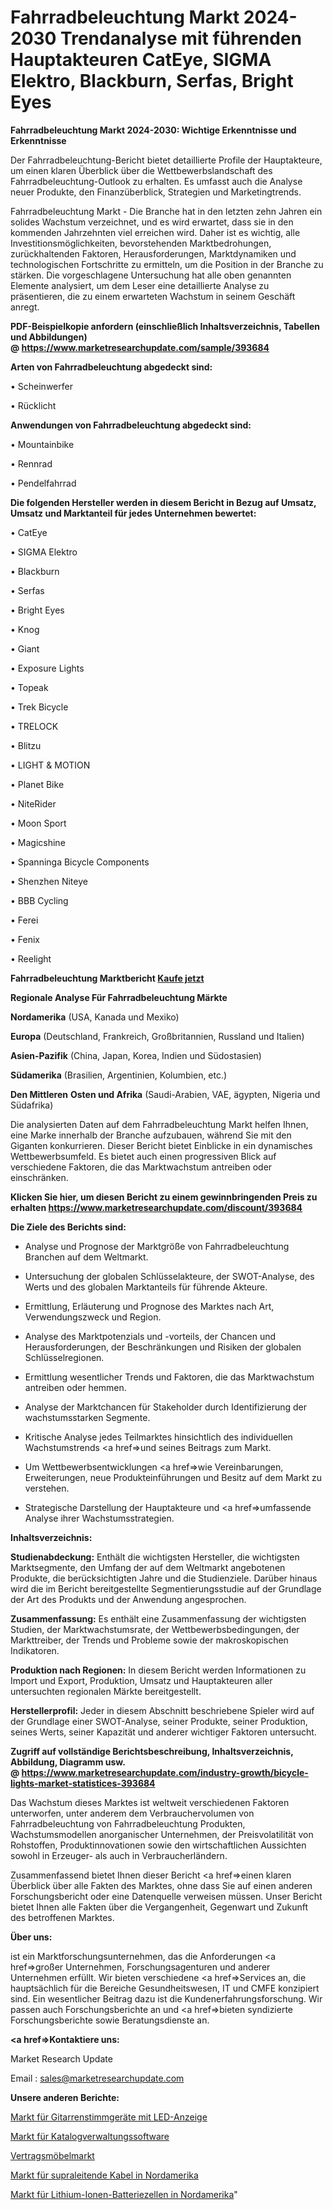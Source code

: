 # Fahrradbeleuchtung Markt 2024-2030 Trendanalyse mit führenden Hauptakteuren CatEye, SIGMA Elektro, Blackburn, Serfas, Bright Eyes

<strong>Fahrradbeleuchtung Markt 2024-2030: Wichtige Erkenntnisse und Erkenntnisse</strong>

Der Fahrradbeleuchtung-Bericht bietet detaillierte Profile der Hauptakteure, um einen klaren Überblick über die Wettbewerbslandschaft des Fahrradbeleuchtung-Outlook zu erhalten. Es umfasst auch die Analyse neuer Produkte, den Finanzüberblick, Strategien und Marketingtrends.

Fahrradbeleuchtung Markt - Die Branche hat in den letzten zehn Jahren ein solides Wachstum verzeichnet, und es wird erwartet, dass sie in den kommenden Jahrzehnten viel erreichen wird. Daher ist es wichtig, alle Investitionsmöglichkeiten, bevorstehenden Marktbedrohungen, zurückhaltenden Faktoren, Herausforderungen, Marktdynamiken und technologischen Fortschritte zu ermitteln, um die Position in der Branche zu stärken. Die vorgeschlagene Untersuchung hat alle oben genannten Elemente analysiert, um dem Leser eine detaillierte Analyse zu präsentieren, die zu einem erwarteten Wachstum in seinem Geschäft anregt.

<strong><b>PDF-Beispielkopie anfordern (einschließlich Inhaltsverzeichnis, Tabellen und Abbildungen) @ </b></strong><strong><a href=https://www.marketresearchupdate.com/sample/393684><strong>https://www.marketresearchupdate.com/sample/393684</u></a></strong></strong>

<strong>Arten von Fahrradbeleuchtung abgedeckt sind:</strong>

• Scheinwerfer

• Rücklicht

<strong>Anwendungen von Fahrradbeleuchtung abgedeckt sind:</strong>

• Mountainbike

• Rennrad

• Pendelfahrrad

<strong>Die folgenden Hersteller werden in diesem Bericht in Bezug auf Umsatz, Umsatz und Marktanteil für jedes Unternehmen bewertet:</strong>

• CatEye

• SIGMA Elektro

• Blackburn

• Serfas

• Bright Eyes

• Knog

• Giant

• Exposure Lights

• Topeak

• Trek Bicycle

• TRELOCK

• Blitzu

• LIGHT & MOTION

• Planet Bike

• NiteRider

• Moon Sport

• Magicshine

• Spanninga Bicycle Components

• Shenzhen Niteye

• BBB Cycling

• Ferei

• Fenix

• Reelight

<strong>Fahrradbeleuchtung Marktbericht <a href=https://www.marketresearchupdate.com/buynow/393684>Kaufe jetzt</a></strong>

<strong>Regionale Analyse Für Fahrradbeleuchtung Märkte</strong>

<strong>Nordamerika</strong> (USA, Kanada und Mexiko)

<strong>Europa</strong> (Deutschland, Frankreich, Großbritannien, Russland und Italien)

<strong>Asien-Pazifik</strong> (China, Japan, Korea, Indien und Südostasien)

<strong>Südamerika</strong> (Brasilien, Argentinien, Kolumbien, etc.)

<strong>Den Mittleren</strong> <strong>Osten und Afrika</strong> (Saudi-Arabien, VAE, ägypten, Nigeria und Südafrika)

Die analysierten Daten auf dem Fahrradbeleuchtung Markt helfen Ihnen, eine Marke innerhalb der Branche aufzubauen, während Sie mit den Giganten konkurrieren. Dieser Bericht bietet Einblicke in ein dynamisches Wettbewerbsumfeld. Es bietet auch einen progressiven Blick auf verschiedene Faktoren, die das Marktwachstum antreiben oder einschränken.

<strong>Klicken Sie hier, um diesen Bericht zu einem gewinnbringenden Preis zu erhalten
</strong><strong><a href=https://www.marketresearchupdate.com/discount/393684>https://www.marketresearchupdate.com/discount/393684</b></u></strong></a>

<strong>Die Ziele des Berichts sind:</strong>

- Analyse und Prognose der Marktgröße von Fahrradbeleuchtung Branchen auf dem Weltmarkt.

- Untersuchung der globalen Schlüsselakteure, der SWOT-Analyse, des Werts und des globalen Marktanteils für führende Akteure.

- Ermittlung, Erläuterung und Prognose des Marktes nach Art, Verwendungszweck und Region.

- Analyse des Marktpotenzials und -vorteils, der Chancen und Herausforderungen, der Beschränkungen und Risiken der globalen Schlüsselregionen.

- Ermittlung wesentlicher Trends und Faktoren, die das Marktwachstum antreiben oder hemmen.

- Analyse der Marktchancen für Stakeholder durch Identifizierung der wachstumsstarken Segmente.

- Kritische Analyse jedes Teilmarktes hinsichtlich des individuellen Wachstumstrends <a href=>und</a> seines Beitrags zum Markt.

- Um Wettbewerbsentwicklungen <a href=>wie</a> Vereinbarungen, Erweiterungen, neue Produkteinführungen und Besitz auf dem Markt zu verstehen.

- Strategische Darstellung der Hauptakteure und <a href=>umfas</a>sende Analyse ihrer Wachstumsstrategien.

<strong>Inhaltsverzeichnis:</strong>

<strong>Studienabdeckung:</strong> Enthält die wichtigsten Hersteller, die wichtigsten Marktsegmente, den Umfang der auf dem Weltmarkt angebotenen Produkte, die berücksichtigten Jahre und die Studienziele. Darüber hinaus wird die im Bericht bereitgestellte Segmentierungsstudie auf der Grundlage der Art des Produkts und der Anwendung angesprochen.

<strong>Zusammenfassung:</strong> Es enthält eine Zusammenfassung der wichtigsten Studien, der Marktwachstumsrate, der Wettbewerbsbedingungen, der Markttreiber, der Trends und Probleme sowie der makroskopischen Indikatoren.

<strong>Produktion nach Regionen:</strong> In diesem Bericht werden Informationen zu Import und Export, Produktion, Umsatz und Hauptakteuren aller untersuchten regionalen Märkte bereitgestellt.

<strong>Herstellerprofil:</strong> Jeder in diesem Abschnitt beschriebene Spieler wird auf der Grundlage einer SWOT-Analyse, seiner Produkte, seiner Produktion, seines Werts, seiner Kapazität und anderer wichtiger Faktoren untersucht.

<strong><b>Zugriff auf vollständige Berichtsbeschreibung, Inhaltsverzeichnis, Abbildung, Diagramm usw. @ </b></strong><strong><a href=https://www.marketresearchupdate.com/industry-growth/bicycle-lights-market-statistices-393684>https://www.marketresearchupdate.com/industry-growth/bicycle-lights-market-statistices-393684</a></strong>

Das Wachstum dieses Marktes ist weltweit verschiedenen Faktoren unterworfen, unter anderem dem Verbrauchervolumen von Fahrradbeleuchtung von Fahrradbeleuchtung Produkten, Wachstumsmodellen anorganischer Unternehmen, der Preisvolatilität von Rohstoffen, Produktinnovationen sowie den wirtschaftlichen Aussichten sowohl in Erzeuger- als auch in Verbraucherländern.

Zusammenfassend bietet Ihnen dieser Bericht <a href=>einen</a> klaren Überblick über alle Fakten des Marktes, ohne dass Sie auf einen anderen Forschungsbericht oder eine Datenquelle verweisen müssen. Unser Bericht bietet Ihnen alle Fakten über die Vergangenheit, Gegenwart und Zukunft des betroffenen Marktes.

<strong>Über uns:</strong>

 ist ein Marktforschungsunternehmen, das die Anforderungen <a href=>großer</a> Unternehmen, Forschungsagenturen und anderer Unternehmen erfüllt. Wir bieten verschiedene <a href=>Services</a> an, die hauptsächlich für die Bereiche Gesundheitswesen, IT und CMFE konzipiert sind. Ein wesentlicher Beitrag dazu ist die Kundenerfahrungsforschung. Wir passen auch Forschungsberichte an und <a href=>bieten</a> syndizierte Forschungsberichte sowie Beratungsdienste an.

<strong><a href=>Kontaktiere uns:</a></strong>

Market Research Update

Email : sales@marketresearchupdate.com

<strong>Unsere anderen Berichte:</strong>

<a href=https://www.linkedin.com/pulse/led-display-guitar-tuners-market-has-huge-growth>Markt für Gitarrenstimmgeräte mit LED-Anzeige</a>

<a href=https://www.linkedin.com/pulse/catalog-management-software-market-size-trends>Markt für Katalogverwaltungssoftware</a>

<a href=https://www.linkedin.com/pulse/contract-furniture-market-size-share-outlook-growth-prospects>Vertragsmöbelmarkt</a>

<a href=https://www.linkedin.com/pulse/north-america-superconducting-cables-market-2023>Markt für supraleitende Kabel in Nordamerika</a>

<a href=https://www.linkedin.com/pulse/north-america-lithium-ion-battery-cells-market>Markt für Lithium-Ionen-Batteriezellen in Nordamerika</a>"
